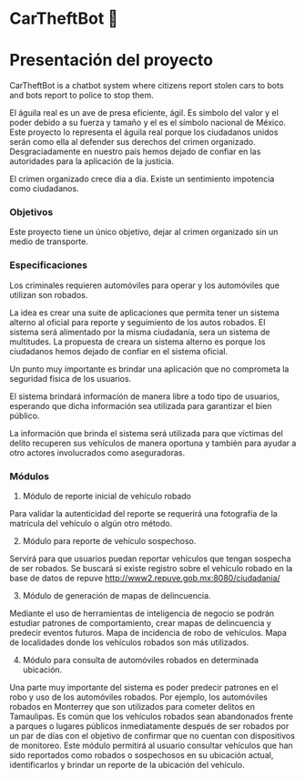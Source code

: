 # CarTheftBot :red_car:

# Presentación del proyecto

CarTheftBot is a chatbot system where citizens report stolen cars to bots and bots report to police to stop them.

El águila real es un ave de presa eficiente, ágil.    Es símbolo del valor y el poder debido a su fuerza y tamaño y el es el símbolo nacional de México.
Este proyecto lo representa el águila real porque los ciudadanos unidos serán como ella al defender sus derechos del crimen organizado.
Desgraciadamente en nuestro país hemos dejado de confiar en las
autoridades para la aplicación de la justicia.

El crimen organizado crece dia a dia.  Existe un sentimiento
impotencia como ciudadanos.

### Objetivos

Este proyecto tiene un único objetivo, dejar al crimen
organizado sin un medio de transporte.

### Especificaciones

Los criminales requieren automóviles para operar y los automóviles que
utilizan son robados.

La idea es crear una suite de aplicaciones que permita tener un sistema alterno
al oficial para reporte y seguimiento de los autos robados.  El
sistema será alimentado por la misma ciudadanía, sera un sistema de
multitudes.   La propuesta de creara un sistema alterno es porque los
ciudadanos hemos dejado de confiar en el sistema oficial.

Un punto muy importante es brindar una aplicación que no comprometa la
seguridad física de los usuarios.

El sistema brindará información de manera libre a todo tipo de
usuarios, esperando que dicha información sea utilizada para garantizar el bien público.

La información que brinda el sistema será utilizada para que víctimas
del delito recuperen sus vehículos de manera oportuna y también para
ayudar a otro actores involucrados como aseguradoras.
### Módulos

1. Módulo de reporte inicial de vehículo robado

Para validar la autenticidad del reporte se requerirá una fotografía de la matrícula del vehículo o algún otro método.

2. Módulo para reporte de vehículo sospechoso.

Servirá para que usuarios puedan reportar vehículos que tengan sospecha de ser robados.
Se buscará si existe registro sobre el vehículo robado en la base de datos de repuve http://www2.repuve.gob.mx:8080/ciudadania/

3. Módulo de generación de mapas de delincuencia.

Mediante el uso de herramientas de inteligencia de negocio se podrán estudiar patrones de comportamiento, crear mapas de delincuencia y predecir eventos futuros.
Mapa de incidencia de robo de vehículos.
Mapa de localidades donde los vehículos robados son más utilizados.

4. Módulo para consulta de automóviles robados en determinada ubicación.

Una parte muy importante del sistema es poder predecir patrones en
el robo y uso de los automóviles robados.  Por ejemplo, los automóviles
robados en Monterrey que son utilizados para cometer delitos en
Tamaulipas.
Es común que los vehículos robados sean abandonados frente a
parques o lugares públicos inmediatamente después de ser robados por
un par de días con el objetivo de confirmar que no cuentan con
dispositivos de monitoreo.
Este módulo permitirá al usuario consultar vehículos que han sido
reportados como robados o sospechosos en su ubicación actual,
identificarlos y brindar un reporte de la ubicación del vehículo.





